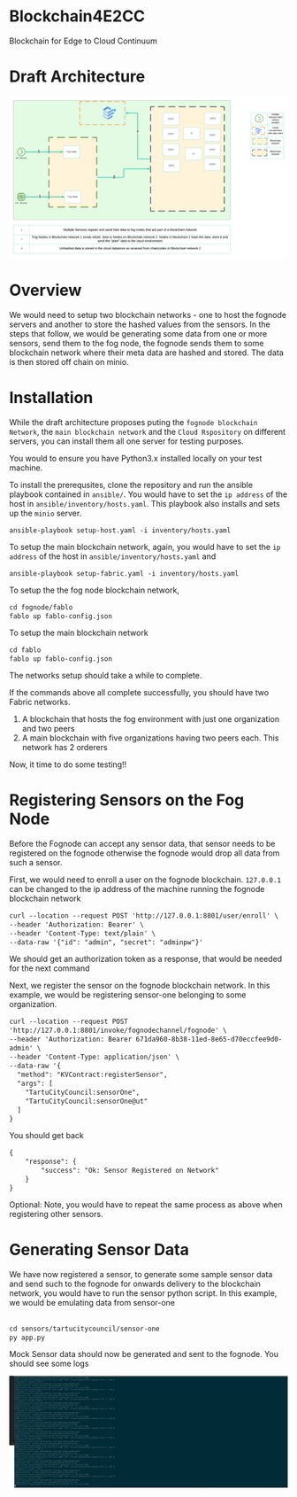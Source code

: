 # Blockchain4E2CC

Blockchain for Edge to Cloud Continuum

# Draft Architecture

![Alt Draft Architecture](docs/architecture_draft_v2.png "Draft Architecture")

# Overview

We would need to setup two blockchain networks - one to host the fognode servers and another to store the hashed values from the sensors. In the steps that follow, we would be generating some data from one or more sensors, send them to the fog node, the fognode sends them to some blockchain network where their meta data are hashed and stored. The data is then stored off chain on minio.

# Installation

While the draft architecture proposes puting the `fognode blockchain Network`, the `main blockchain network` and the `Cloud Rspository` on different servers, you can install them all one server for testing purposes.

You would to ensure you have Python3.x installed locally on your test machine.

To install the prerequsites, clone the repository and run the ansible playbook contained in `ansible/`. You would have to set the `ip address` of the host in `ansible/inventory/hosts.yaml`. This playbook also installs and sets up the `minio` server.

```
ansible-playbook setup-host.yaml -i inventory/hosts.yaml

```

To setup the main blockchain network, again, you would have to set the `ip address` of the host in `ansible/inventory/hosts.yaml` and

```
ansible-playbook setup-fabric.yaml -i inventory/hosts.yaml

```

To setup the the fog node blockchain network,

```
cd fognode/fablo
fablo up fablo-config.json
```

To setup the main blockchain network

```
cd fablo
fablo up fablo-config.json
```

The networks setup should take a while to complete.

If the commands above all complete successfully, you should have two Fabric networks.

1. A blockchain that hosts the fog environment with just one organization and two peers
2. A main blockchain with five organizations having two peers each. This network has 2 orderers

Now, it time to do some testing!!

# Registering Sensors on the Fog Node

Before the Fognode can accept any sensor data, that sensor needs to be registered on the fognode otherwise the fognode would drop all data from such a sensor.

First, we would need to enroll a user on the fognode blockchain. `127.0.0.1` can be changed to the ip address of the machine running the fognode blockchain network

```
curl --location --request POST 'http://127.0.0.1:8801/user/enroll' \
--header 'Authorization: Bearer' \
--header 'Content-Type: text/plain' \
--data-raw '{"id": "admin", "secret": "adminpw"}'

```

We should get an authorization token as a response, that would be needed for the next command

Next, we register the sensor on the fognode blockchain network. In this example, we would be registering sensor-one belonging to some organization.

```
curl --location --request POST 'http://127.0.0.1:8801/invoke/fognodechannel/fognode' \
--header 'Authorization: Bearer 671da960-8b38-11ed-8e65-d70eccfee9d0-admin' \
--header 'Content-Type: application/json' \
--data-raw '{
  "method": "KVContract:registerSensor",
  "args": [
    "TartuCityCouncil:sensorOne",
    "TartuCityCouncil:sensorOne@ut"
  ]
}

```

You should get back

```
{
    "response": {
        "success": "Ok: Sensor Registered on Network"
    }
}

```

Optional: Note, you would have to repeat the same process as above when registering other sensors.

# Generating Sensor Data

We have now registered a sensor, to generate some sample sensor data and send such to the fognode for onwards delivery to the blockchain network, you would have to run the sensor python script. In this example, we would be emulating data from sensor-one

```

cd sensors/tartucitycouncil/sensor-one
py app.py

```

Mock Sensor data should now be generated and sent to the fognode. You should see some logs

![Alt Sensor One Log](docs/sensor-one-log.png "Sensor One Log")
